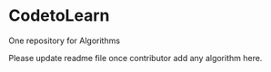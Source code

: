 # CodetoLearn
One repository for Algorithms 



Please update readme file once contributor add any algorithm here. 
